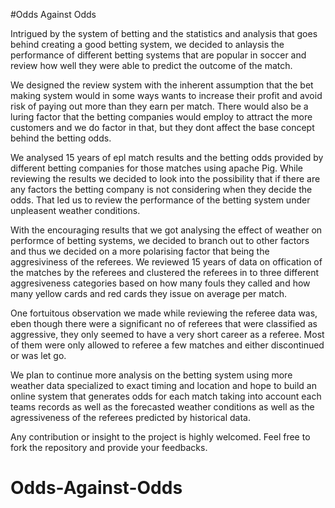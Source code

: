 #Odds Against Odds

Intrigued by the system of betting and the statistics and analysis that goes behind creating a good betting system, we decided to anlaysis the performance of different betting systems that are popular in soccer and review how well they were able to predict the outcome of the match. 

We designed the review system with the inherent assumption that the bet making system would in some ways wants to increase their profit and avoid risk of paying out more than they earn per match. There would also be a luring factor that the betting companies would employ to attract the more customers and we do factor in that, but they dont affect the base concept behind the betting odds. 

We analysed 15 years of epl match results and the betting odds provided by different betting companies for those matches using apache Pig.
While reviewing the results we decided to look into the possibility that if there are any factors the betting company is not considering when they decide the odds. That led us to review the performance of the betting system under unpleasent weather conditions. 

With the encouraging results that we got analysing the effect of weather on performce of betting systems, we decided to branch out to other factors and thus we decided on a more polarising factor that being the aggresiviness of the referees. We reviewed 15 years of data on offication of the matches by the referees and clustered the referees in to three different aggresiveness categories based on how many fouls they called and how many yellow cards and red cards they issue on average per match.

One fortuitous observation we made while reviewing the referee data was, eben though there were a significant no of referees that were classified as aggressive, they only seemed to have a very short career as a referee. Most of them were only allowed to referee a few matches and either discontinued or was let go.

We plan to continue more analysis on the betting system using more weather data specialized to exact timing and location and hope to build an online system that generates odds for each match taking into account each teams records as well as the forecasted weather conditions as well as the agressiveness of the referees predicted by historical data. 

Any contribution or insight to the project is highly welcomed. Feel free to fork the repository and provide your feedbacks.
# Odds-Against-Odds
